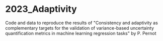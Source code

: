 # 2023_Adaptivity

Code and data to reproduce the results of 
"Consistency and adaptivity as complementary targets for the validation of variance-based uncertainty quantification metrics in machine learning regression tasks" by P. Pernot
